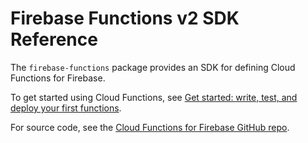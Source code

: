 # Firebase Functions v2 SDK Reference

The `firebase-functions` package provides an SDK for defining Cloud Functions for Firebase.

To get started using Cloud Functions, see
[Get started: write, test, and deploy your first functions](/docs/functions/get-started).

For source code, see the [Cloud Functions for Firebase GitHub repo](https://github.com/firebase/firebase-functions).
